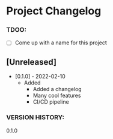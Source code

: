 # Project Changelog

### TDOO: 
- [ ] Come up with a name for this project

## [Unreleased]

- [0.1.0] - 2022-02-10
  - Added
    - Added a changelog
    - Many cool features
    - CI/CD pipeline

### VERSION HISTORY:
0.1.0